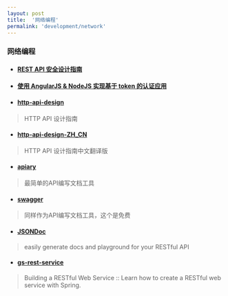```yaml
---
layout: post
title:  '网络编程'
permalink: 'development/network'
---
```


### 网络编程

* #### [REST API 安全设计指南](http://blog.nsfocus.net/rest-api-design-safety/?comefrom=http://blogread.cn/news/)

* #### [使用 AngularJS & NodeJS 实现基于 token 的认证应用](http://zhuanlan.zhihu.com/FrontendMagazine/19920223)

* #### [http-api-design](https://github.com/interagent/http-api-design)
> HTTP API 设计指南

* #### [http-api-design-ZH_CN](https://github.com/ZhangBohan/http-api-design-ZH_CN)
> HTTP API 设计指南中文翻译版

* #### [apiary](https://apiary.io/)
> 最简单的API编写文档工具

* #### [swagger](http://swagger.io/)
> 同样作为API编写文档工具，这个是免费

* #### [JSONDoc](http://jsondoc.org/)
> easily generate docs and playground for your RESTful API

* #### [gs-rest-service](https://github.com/spring-guides/gs-rest-service)
> Building a RESTful Web Service :: Learn how to create a RESTful web service with Spring.
